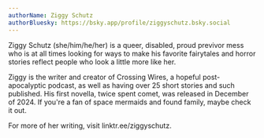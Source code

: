 ```yaml
---
authorName: Ziggy Schutz
authorBluesky: https://bsky.app/profile/ziggyschutz.bsky.social
---
```

Ziggy Schutz (she/him/he/her) is a queer, disabled, proud previvor mess who is at all times looking for ways to make his favorite fairytales and horror stories reflect people who look a little more like her.

Ziggy is the writer and creator of Crossing Wires, a hopeful post-apocalyptic podcast, as well as having over 25 short stories and such published. His first novella, twice spent comet, was released in December of 2024. If you're a fan of space mermaids and found family, maybe check it out. 

For more of her writing, visit linktr.ee/ziggyschutz.

